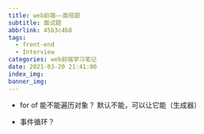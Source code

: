 ```yaml
---
title: web前端——面视题
subtitle: 面试题
abbrlink: 45b3c4b8
tags:
  - front-end
  - Interview
categories: web前端学习笔记
date: 2021-03-20 21:41:00
index_img:
banner_img:
---
```

- for of 能不能遍历对象？
默认不能，可以让它能（生成器）

- 事件循环？
